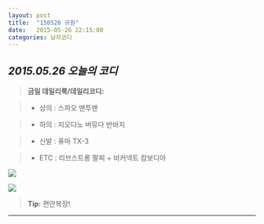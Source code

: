 ```yaml
---
layout: post
title:  "150526 규원"
date:   2015-05-26 22:15:00
categories: 남자코디
---
```





*2015.05.26 오늘의 코디*
-------------


> **금일 데일리룩/데일리코디:**

> - 상의 : 스파오 맨투맨





> - 하의 : 지오다노 버뮤다 반바지




> - 신발 : 퓨마 TX-3





> -  ETC : ​리브스트롱 팔찌 + 비커넥트 캄보디아







 
![](https://lh4.googleusercontent.com/-b5uegK0TxA0/VWhswrYQo4I/AAAAAAAAADg/-gh_7jxO0E8/w720-h540-no/9-1.jpg)

  
![](https://lh6.googleusercontent.com/-C7ZFmqhE_3Y/VWhswox6JDI/AAAAAAAAADc/adDafCWlGFg/w720-h540-no/9-2.jpg)


> **Tip:** 편안복장!


----------
